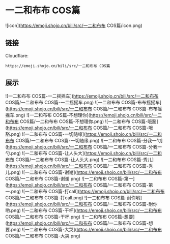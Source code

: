 # 一二和布布 COS篇
![icon](https://emoji.shojo.cn/bili/src/一二和布布 COS篇/icon.png)
## 链接
Cloudflare:
```
https://emoji.shojo.cn/bili/src/一二和布布 COS篇
```
## 展示
![一二和布布 COS篇-一二摇摇车](https://emoji.shojo.cn/bili/src/一二和布布 COS篇/一二和布布 COS篇-一二摇摇车.png)
![一二和布布 COS篇-布布摇摇车](https://emoji.shojo.cn/bili/src/一二和布布 COS篇/一二和布布 COS篇-布布摇摇车.png)
![一二和布布 COS篇-不想理你](https://emoji.shojo.cn/bili/src/一二和布布 COS篇/一二和布布 COS篇-不想理你.png)
![一二和布布 COS篇-哦豁](https://emoji.shojo.cn/bili/src/一二和布布 COS篇/一二和布布 COS篇-哦豁.png)
![一二和布布 COS篇-一切随缘](https://emoji.shojo.cn/bili/src/一二和布布 COS篇/一二和布布 COS篇-一切随缘.png)
![一二和布布 COS篇-分我一勺](https://emoji.shojo.cn/bili/src/一二和布布 COS篇/一二和布布 COS篇-分我一勺.png)
![一二和布布 COS篇-让人头大](https://emoji.shojo.cn/bili/src/一二和布布 COS篇/一二和布布 COS篇-让人头大.png)
![一二和布布 COS篇-秀儿](https://emoji.shojo.cn/bili/src/一二和布布 COS篇/一二和布布 COS篇-秀儿.png)
![一二和布布 COS篇-谢谢](https://emoji.shojo.cn/bili/src/一二和布布 COS篇/一二和布布 COS篇-谢谢.png)
![一二和布布 COS篇-第一](https://emoji.shojo.cn/bili/src/一二和布布 COS篇/一二和布布 COS篇-第一.png)
![一二和布布 COS篇-打call](https://emoji.shojo.cn/bili/src/一二和布布 COS篇/一二和布布 COS篇-打call.png)
![一二和布布 COS篇-耐你哟](https://emoji.shojo.cn/bili/src/一二和布布 COS篇/一二和布布 COS篇-耐你哟.png)
![一二和布布 COS篇-干杯](https://emoji.shojo.cn/bili/src/一二和布布 COS篇/一二和布布 COS篇-干杯.png)
![一二和布布 COS篇-想要](https://emoji.shojo.cn/bili/src/一二和布布 COS篇/一二和布布 COS篇-想要.png)
![一二和布布 COS篇-大哭](https://emoji.shojo.cn/bili/src/一二和布布 COS篇/一二和布布 COS篇-大哭.png)
